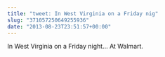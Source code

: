 ```yaml
---
title: "tweet: In West Virginia on a Friday nig"
slug: "371057250649255936"
date: "2013-08-23T23:51:57+00:00"
---
```

In West Virginia on a Friday night... At Walmart.